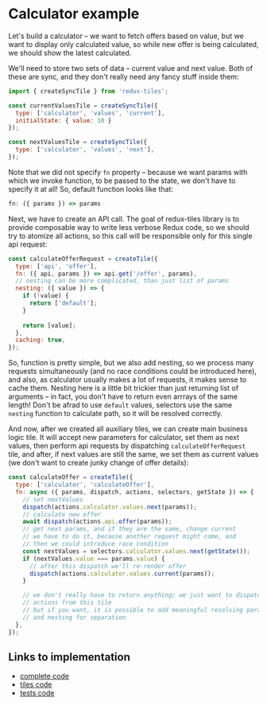 # Calculator example

Let's build a calculator – we want to fetch offers based on value, but we want to display only calculated value, so while new offer is being calculated, we should show the latest calculated.

We'll need to store two sets of data – current value and next value. Both of these are sync, and they don't really need any fancy stuff inside them:

```javascript
import { createSyncTile } from 'redux-tiles';

const currentValuesTile = createSyncTile({
  type: ['calculator', 'values', 'current'],
  initialState: { value: 10 }
});

const nextValuesTile = createSyncTile({
  type: ['calculator', 'values', 'next'],
});
```

Note that we did not specify `fn` property – because we want params with which we invoke function, to be passed to the state, we don't have to specify it at all! So, default function looks like that:
```javascript
fn: ({ params }) => params
```

Next, we have to create an API call. The goal of redux-tiles library is to provide composable way to write less verbose Redux code, so we should try to atomize all actions, so this call will be responsible only for this single api request:

```javascript
const calculateOfferRequest = createTile({
  type: ['api', 'offer'],
  fn: ({ api, params }) => api.get('/offer', params),
  // nesting can be more complicated, than just list of params
  nesting: ({ value }) => {
    if (!value) {
      return ['default'];
    }
    
    return [value];
  },
  caching: true,
});
```

So, function is pretty simple, but we also add nesting, so we process many requests simultaneously (and no race conditions could be introduced here), and also, as calculator usually makes a lot of requests, it makes sense to cache them.
Nesting here is a little bit trickier than just returning list of arguments – in fact, you don't have to return even arrrays of the same length! Don't be afrad to use `default` values, selectors use the same `nesting` function to calculate path, so it will be resolved correctly.

And now, after we created all auxiliary tiles, we can create main business logic tile. It will accept new parameters for calculator, set them as next values, then perform api requests by dispatching `calculateOfferRequest` tile, and after, if next values are still the same, we set them as current values (we don't want to create junky change of offer details):

```javascript
const calculateOffer = createTile({
  type: ['calculator', 'calculateOffer'],
  fn: async ({ params, dispatch, actions, selectors, getState }) => {
    // set nextValues
    dispatch(actions.calculator.values.next(params));
    // calculate new offer
    await dispatch(actions.api.offer(params));
    // get next params, and if they are the same, change current
    // we have to do it, because another request might come, and
    // then we could introduce race condition
    const nextValues = selectors.calculator.values.next(getState());
    if (nextValues.value === params.value) {
      // after this dispatch we'll re-render offer
      dispatch(actions.calculator.values.current(params));
    }

    // we don't really have to return anything; we just want to dispatch
    // actions from this tile
    // but if you want, it is possible to add meaningful resolving params
    // and nesting for separation
  },
});
```

## Links to implementation

- [complete code](https://github.com/Bloomca/redux-tiles/tree/master/examples/calculator)
- [tiles code](https://github.com/Bloomca/redux-tiles/tree/master/examples/calculator/calculator-tiles.js)
- [tests code](https://github.com/Bloomca/redux-tiles/tree/master/examples/calculator/__test__/app.spec.js)
